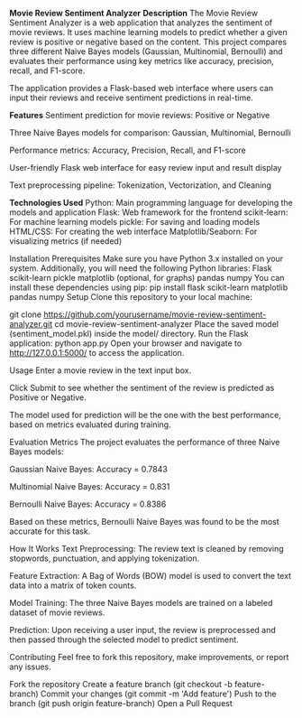 **Movie Review Sentiment Analyzer**
**Description**
The Movie Review Sentiment Analyzer is a web application that analyzes the sentiment of movie reviews. It uses machine learning models to predict whether a given review is positive or negative based on the content. This project compares three different Naive Bayes models (Gaussian, Multinomial, Bernoulli) and evaluates their performance using key metrics like accuracy, precision, recall, and F1-score.

The application provides a Flask-based web interface where users can input their reviews and receive sentiment predictions in real-time.

**Features**
Sentiment prediction for movie reviews: Positive or Negative

Three Naive Bayes models for comparison: Gaussian, Multinomial, Bernoulli

Performance metrics: Accuracy, Precision, Recall, and F1-score

User-friendly Flask web interface for easy review input and result display

Text preprocessing pipeline: Tokenization, Vectorization, and Cleaning

**Technologies Used**
Python: Main programming language for developing the models and application
Flask: Web framework for the frontend
scikit-learn: For machine learning models
pickle: For saving and loading models
HTML/CSS: For creating the web interface
Matplotlib/Seaborn: For visualizing metrics (if needed)

Installation
Prerequisites
Make sure you have Python 3.x installed on your system. Additionally, you will need the following Python libraries:
Flask
scikit-learn
pickle
matplotlib (optional, for graphs)
pandas
numpy
You can install these dependencies using pip:
pip install flask scikit-learn matplotlib pandas numpy
Setup
Clone this repository to your local machine:


git clone https://github.com/yourusername/movie-review-sentiment-analyzer.git
cd movie-review-sentiment-analyzer
Place the saved model (sentiment_model.pkl) inside the model/ directory.
Run the Flask application:
python app.py
Open your browser and navigate to http://127.0.0.1:5000/ to access the application.

Usage
Enter a movie review in the text input box.

Click Submit to see whether the sentiment of the review is predicted as Positive or Negative.

The model used for prediction will be the one with the best performance, based on metrics evaluated during training.

Evaluation Metrics
The project evaluates the performance of three Naive Bayes models:

Gaussian Naive Bayes: Accuracy = 0.7843

Multinomial Naive Bayes: Accuracy = 0.831

Bernoulli Naive Bayes: Accuracy = 0.8386

Based on these metrics, Bernoulli Naive Bayes was found to be the most accurate for this task.

How It Works
Text Preprocessing: The review text is cleaned by removing stopwords, punctuation, and applying tokenization.

Feature Extraction: A Bag of Words (BOW) model is used to convert the text data into a matrix of token counts.

Model Training: The three Naive Bayes models are trained on a labeled dataset of movie reviews.

Prediction: Upon receiving a user input, the review is preprocessed and then passed through the selected model to predict sentiment.

Contributing
Feel free to fork this repository, make improvements, or report any issues.

Fork the repository
Create a feature branch (git checkout -b feature-branch)
Commit your changes (git commit -m 'Add feature')
Push to the branch (git push origin feature-branch)
Open a Pull Request
